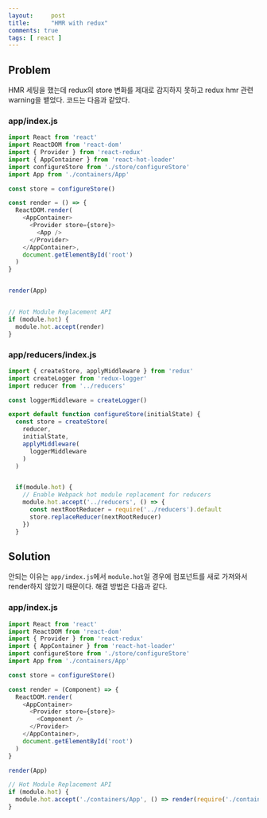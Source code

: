 ```yaml
---
layout:     post
title:      "HMR with redux"
comments: true
tags: [ react ]
---
```


## Problem
HMR 세팅을 했는데 redux의 store 변화를 제대로 감지하지 못하고 redux hmr 관련 warning을 뱉었다. 코드는 다음과 같았다.

### app/index.js

```javascript
import React from 'react'
import ReactDOM from 'react-dom'
import { Provider } from 'react-redux'
import { AppContainer } from 'react-hot-loader'
import configureStore from './store/configureStore'
import App from './containers/App'

const store = configureStore()

const render = () => {
  ReactDOM.render(
    <AppContainer>
      <Provider store={store}>
        <App />
      </Provider>
    </AppContainer>,
    document.getElementById('root')
  )
}


render(App)


// Hot Module Replacement API
if (module.hot) {
  module.hot.accept(render)
}
```

### app/reducers/index.js

```javascript
import { createStore, applyMiddleware } from 'redux'
import createLogger from 'redux-logger'
import reducer from '../reducers'

const loggerMiddleware = createLogger()

export default function configureStore(initialState) {
  const store = createStore(
    reducer,
    initialState,
    applyMiddleware(
      loggerMiddleware
    )
  )


  if(module.hot) {
    // Enable Webpack hot module replacement for reducers
    module.hot.accept('../reducers', () => {
      const nextRootReducer = require('../reducers').default
      store.replaceReducer(nextRootReducer)
    })
  }
```

## Solution
안되는 이유는 `app/index.js`에서 `module.hot`일 경우에 컴포넌트를 새로 가져와서 render하지 않았기 때문이다. 해결 방법은 다음과 같다.

### app/index.js
```javascript
import React from 'react'
import ReactDOM from 'react-dom'
import { Provider } from 'react-redux'
import { AppContainer } from 'react-hot-loader'
import configureStore from './store/configureStore'
import App from './containers/App'

const store = configureStore()

const render = (Component) => {
  ReactDOM.render(
    <AppContainer>
      <Provider store={store}>
        <Component />
      </Provider>
    </AppContainer>,
    document.getElementById('root')
  )
}

render(App)

// Hot Module Replacement API
if (module.hot) {
  module.hot.accept('./containers/App', () => render(require('./containers/App').default))
}
```

